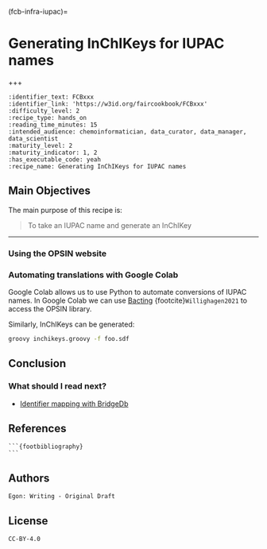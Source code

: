 (fcb-infra-iupac)=
# Generating InChIKeys for IUPAC names

+++
<br/>

````{panels_fairplus}
:identifier_text: FCBxxx
:identifier_link: 'https://w3id.org/faircookbook/FCBxxx'
:difficulty_level: 2
:recipe_type: hands_on
:reading_time_minutes: 15
:intended_audience: chemoinformatician, data_curator, data_manager, data_scientist  
:maturity_level: 2
:maturity_indicator: 1, 2
:has_executable_code: yeah
:recipe_name: Generating InChIKeys for IUPAC names
```` 

## Main Objectives

The main purpose of this recipe is:

> To take an IUPAC name and generate an InChIKey

---

### Using the OPSIN website

### Automating translations with Google Colab

Google Colab allows us to use Python to automate conversions of IUPAC names.
In Google Colab we can use [Bacting](https://github.com/egonw/bacting) {footcite}`Willighagen2021`
to access the OPSIN library.

Similarly, InChIKeys can be generated:

```bash
groovy inchikeys.groovy -f foo.sdf
```


## Conclusion


### What should I read next?
* [Identifier mapping with BridgeDb](https://w3id.org/faircookbook/FCB017)


## References

````{dropdown} **References**
```{footbibliography}
```
````

## Authors

````{authors_fairplus}
Egon: Writing - Original Draft
````


## License

````{license_fairplus}
CC-BY-4.0
````

